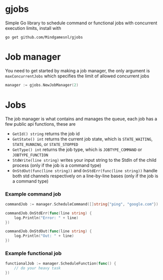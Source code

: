 # gjobs
Simple Go library to schedule command or functional jobs with concurrent execution limits, install with
```
go get github.com/Mindgamesnl/gjobs
```

# Job manager
You need to get started by making a job manager, the only argument is `maxConcurrentJobs` which specifies the limit of allowed concurrent jobs
```go
manager := gjobs.NewJobManager(2)
```

# Jobs
The job manager is what contains and manages the queue, each job has a few public api functions, these are
- `GetId() string` returns the job id
- `GetState() int` returns the current job state, which is `STATE_WAITING`, `STATE_RUNNING`, or `STATE_STOPPED`
- `GetType() int` returns the job type, which is `JOBTYPE_COMMAND` or `JOBTYPE_FUNCTION`
- `StdWrite(line string)` writes your input string to the StdIn of the child process (only if the job is a command type)
- `OnStdOut(func(line string))` and `OnStdErr(func(line string))` handle both std channels respectively on a line-by-line bases (only if the job is a command type)

### Example command job
```go
commandJob := manager.ScheduleCommand([]string{"ping", "google.com"})

commandJob.OnStdErr(func(line string) {
	log.Println("Error: " + line)
})

commandJob.OnStdOut(func(line string) {
	log.Println("Out: " + line)
})
```

### Example functional job
```go
functionalJob := manager.ScheduleFunction(func() {
	// do your heavy task
})
```